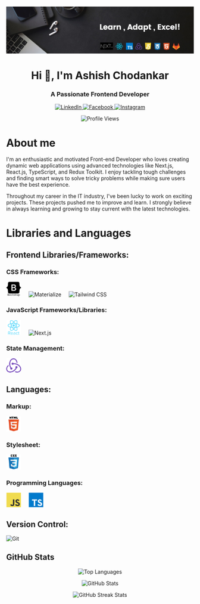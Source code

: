 <p align="center">
  <img src="my background pic.jpeg" alt="Background Picture"/>
</p>
<!-- Header -->
<h1 align="center">Hi 👋, I'm Ashish Chodankar</h1>
<h3 align="center">A Passionate Frontend Developer</h3>

<!-- Social Media Links -->
<p align="center">
  <a href="https://linkedin.com/in/acchodankar" target="_blank">
    <img src="https://raw.githubusercontent.com/rahuldkjain/github-profile-readme-generator/master/src/images/icons/Social/linked-in-alt.svg" alt="LinkedIn" height="30" width="40" />
  </a>
  <a href="https://facebook.com/chodankarac" target="_blank">
    <img src="https://raw.githubusercontent.com/rahuldkjain/github-profile-readme-generator/master/src/images/icons/Social/facebook.svg" alt="Facebook" height="30" width="40" />
  </a>
  <a href="https://instagram.com/ashish_cc" target="_blank">
    <img src="https://raw.githubusercontent.com/rahuldkjain/github-profile-readme-generator/master/src/images/icons/Social/instagram.svg" alt="Instagram" height="30" width="40" />
  </a>
</p>

<!-- Profile Views -->
<p align="center">
  <img src="https://komarev.com/ghpvc/?username=chodankarac&label=Profile%20views&color=0e75b6&style=flat" alt="Profile Views" />
</p>

<!-- Libraries and Languages -->
# About me

<p>I'm an enthusiastic and motivated Front-end Developer who loves creating dynamic web applications using advanced technologies like Next.js, React.js, TypeScript, and Redux Toolkit. I enjoy tackling tough challenges and finding smart ways to solve tricky problems while making sure users have the best experience.

Throughout my career in the IT industry, I've been lucky to work on exciting projects. These projects pushed me to improve and learn. I strongly believe in always learning and growing to stay current with the latest technologies.</p>
# Libraries and Languages

## Frontend Libraries/Frameworks:

### CSS Frameworks:
<img src="https://raw.githubusercontent.com/devicons/devicon/master/icons/bootstrap/bootstrap-plain-wordmark.svg" alt="Bootstrap" width="40" height="40"/> &nbsp;&nbsp;&nbsp;
<img src="https://raw.githubusercontent.com/prplx/svg-logos/5585531d45d294869c4eaab4d7cf2e9c167710a9/svg/materialize.svg" alt="Materialize" width="40" height="40"/> &nbsp;&nbsp;&nbsp;
<img src="https://www.vectorlogo.zone/logos/tailwindcss/tailwindcss-icon.svg" alt="Tailwind CSS" width="40" height="40"/>

### JavaScript Frameworks/Libraries:
<img src="https://raw.githubusercontent.com/devicons/devicon/master/icons/react/react-original-wordmark.svg" alt="React.js" width="40" height="40"/> &nbsp;&nbsp;&nbsp;
<img src="https://cdn.worldvectorlogo.com/logos/nextjs-2.svg" alt="Next.js" width="40" height="40"/> &nbsp;&nbsp;&nbsp;

### State Management:
<img src="https://raw.githubusercontent.com/devicons/devicon/master/icons/redux/redux-original.svg" alt="Redux" width="40" height="40"/>

## Languages:

### Markup:
<img src="https://raw.githubusercontent.com/devicons/devicon/master/icons/html5/html5-original-wordmark.svg" alt="HTML5" width="40" height="40"/>

### Stylesheet:
<img src="https://raw.githubusercontent.com/devicons/devicon/master/icons/css3/css3-original-wordmark.svg" alt="CSS3" width="40" height="40"/>

### Programming Languages:
<img src="https://raw.githubusercontent.com/devicons/devicon/master/icons/javascript/javascript-original.svg" alt="JavaScript" width="40" height="40"/> &nbsp;&nbsp;&nbsp;
<img src="https://raw.githubusercontent.com/devicons/devicon/master/icons/typescript/typescript-original.svg" alt="TypeScript" width="40" height="40"/>

## Version Control:
<img src="https://www.vectorlogo.zone/logos/git-scm/git-scm-icon.svg" alt="Git" width="40" height="40"/>

<!-- GitHub Stats -->
## GitHub Stats

<p align="center">
  <img src="https://github-readme-stats.vercel.app/api/top-langs?username=chodankarac&show_icons=true&locale=en&layout=compact" alt="Top Languages" />
</p>

<p align="center">
  <img src="https://github-readme-stats.vercel.app/api?username=chodankarac&show_icons=true&locale=en" alt="GitHub Stats" />
</p>

<p align="center">
  <img src="https://github-readme-streak-stats.herokuapp.com/?user=chodankarac&" alt="GitHub Streak Stats" />
</p>
